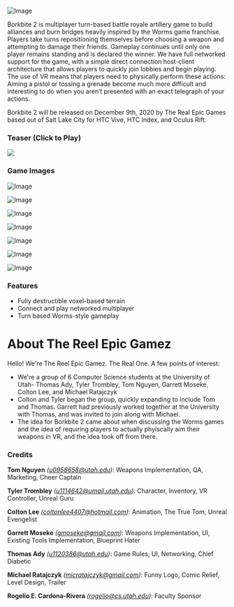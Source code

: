 ![Image](https://cdn.discordapp.com/attachments/747605487238774797/786362073298632714/banner2.png)

Borkbite 2 is  multiplayer turn-based battle royale artillery game to build alliances and burn bridges heavily inspired by the Worms game franchise. Players take turns repositioning themselves before choosing a weapon and attempting to damage their friends. Gameplay continues until only one player remains standing and is declared the winner. We have full networked support for the game, with a simple direct connection host-client architecture that allows players to quickly join lobbies and begin playing. The use of VR means that players need to physically perform these actions: Aiming a pistol or tossing a grenade become much more difficult and interesting to do when you aren’t presented with an exact telegraph of your actions.

Borkbite 2 will be released on December 9th, 2020 by The Real Epic Games based out of Salt Lake City for HTC Vive, HTC Index, and Oculus Rift.

### Teaser (Click to Play)
[![](http://img.youtube.com/vi/aG8AIULmqew/0.jpg)](https://www.youtube.com/watch?v=XqLFlvU0lSU "Fortnite 2")

### Game Images
![Image](https://cdn.discordapp.com/attachments/747605487238774797/786328400578478080/1.JPG)

![Image](https://cdn.discordapp.com/attachments/747605487238774797/786328403934576742/2.JPG)

![Image](https://cdn.discordapp.com/attachments/747605487238774797/786328422674726912/3.JPG)

![Image](https://cdn.discordapp.com/attachments/747605487238774797/786328424394260500/4.JPG)

![Image](https://cdn.discordapp.com/attachments/747605487238774797/786328426369122314/5.JPG)

![Image](https://cdn.discordapp.com/attachments/747605487238774797/786328427682070539/6.JPG)

![Image](https://cdn.discordapp.com/attachments/747605487238774797/786363651808428052/unknown.png)

### Features
- Fully destructible voxel-based terrain
- Connect and play networked multiplayer
- Turn based Worms-style gameplay

# About The Reel Epic Gamez
Hello! We're The Reel Epic Gamez. The Real One. A few points of interest:
- We're a group of 6 Computer Science students at the University of Utah- Thomas Ady, Tyler Trombley, Tom Nguyen, Garrett Moseke, Colton Lee, and Michael Ratajczyk
- Colton and Tyler began the group, quickly expanding to include Tom and Thomas. Garrett had previously worked together at the University with Thomas, and was invited to join along with Michael.
- The idea for Borkbite 2 came about when discussing the Worms games and the idea of requiring players to actually phyiscally aim their weapons in VR, and the idea took off from there.

### Credits
**Tom Nguyen** _(u0958658@utah.edu)_: Weapons Implementation, QA, Marketing, Cheer Captain

**Tyler Trombley** _(u1114642@umail.utah.edu)_: Character, Inventory, VR Controller, Unreal Guru

**Colton Lee** _(coltonlee4407@hotmail.com)_: Animation, The True Tom, Unreal Evengelist

**Garrett Moseke** _(gmoseke@gmail.com)_: Weapons Implementation, UI, Existing Tools Implementation, Blueprint Hater 

**Thomas Ady** _(u1120386@utah.edu)_: Game Rules, UI, Networking, Chief Diabetic

**Michael Ratajczyk** _(micratajczyk@gmail.com)_: Funny Logo, Comic Relief, Level Design, Trailer

**Rogelio E. Cardona-Rivera** _(rogelio@cs.utah.edu)_: Faculty Sponsor
